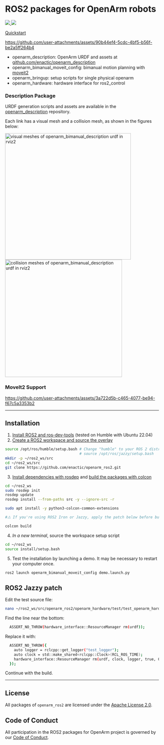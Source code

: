 # ROS2 packages for OpenArm robots

<p>
  <a href="https://build.ros2.org/job/Hdev__openarm__ubuntu_jammy_amd64/" alt="alt="ROS2 build status">
    <img src="https://build.ros2.org/buildStatus/icon?job=Hdev__openarm__ubuntu_jammy_amd64"/>
  </a>
  <a href="https://github.com/enactic/openarm_ros2/tree/main/LICENSE" alt="Apache License 2.0">
    <img src="https://img.shields.io/github/license/enactic/openarm_ros2"/>
  </a>
</p>

[Quickstart](#installation)


https://github.com/user-attachments/assets/90b44ef4-5cdc-4bf5-b56f-be2a5ff264b4

- openarm_description: OpenArm URDF and assets at [github.com/enactic/openarm_description](https://github.com/enactic/openarm_description)
- openarm_bimanual_moveit_config: bimanual motion planning with [moveit2](https://github.com/moveit/moveit2)
- openarm_bringup: setup scripts for single physical openarm
- openarm_hardware: hardware interface for ros2_control


### Description Package

URDF generation scripts and assets are available in the [openarm_description](https://github.com/enactic/openarm_description) repository.

Each link has a visual mesh and a collision mesh, as shown in the figures below:
  
<img width="412" alt="visual meshes of openarm_bimanual_description urdf in rviz2" src="https://github.com/user-attachments/assets/9020efc3-69bc-420d-93a1-305885925638" />
<img width="383" alt="collision meshes of openarm_bimanual_description urdf in rviz2" src="https://github.com/user-attachments/assets/6f62184e-ccea-4859-9364-7c7d1b8def86" />

### MoveIt2 Support



https://github.com/user-attachments/assets/3a722d5b-c465-4077-be94-f67c5a3353b2



---

## Installation

1. [Install ROS2 and ros-dev-tools](https://docs.ros.org/en/humble/Installation.html) (tested on Humble with Ubuntu 22.04)
2. [Create a ROS2 workspace and source the overlay](https://docs.ros.org/en/humble/Tutorials/Beginner-Client-Libraries/Creating-A-Workspace/Creating-A-Workspace.html)

```sh
source /opt/ros/humble/setup.bash # Change "humble" to your ROS 2 distro, ie:
                                  # source /opt/ros/jazzy/setup.bash 
mkdir -p ~/ros2_ws/src
cd ~/ros2_ws/src
git clone https://github.com/enactic/openarm_ros2.git
```

3. [Install dependencies with rosdep](https://docs.ros.org/en/humble/Tutorials/Intermediate/Rosdep.html) and [build the packages with colcon](https://docs.ros.org/en/humble/Tutorials/Beginner-Client-Libraries/Colcon-Tutorial.html)

```sh
cd ~/ros2_ws
sudo rosdep init
rosdep update
rosdep install --from-paths src -y --ignore-src -r

sudo apt install -y python3-colcon-common-extensions

#⚠️ If you're using ROS2 Iron or Jazzy, apply the patch below before building:

colcon build
```

4. *In a new terminal*, source the workspace setup script

```sh
cd ~/ros2_ws
source install/setup.bash
```

5. Test the installation by launching a demo. It may be necessary to restart your computer once.

```sh
ros2 launch openarm_bimanual_moveit_config demo.launch.py
```


## ROS2 Jazzy patch

Edit the test source file:
```sh
nano ~/ros2_ws/src/openarm_ros2/openarm_hardware/test/test_openarm_hardware.cpp
```
Find the line near the bottom:
```sh
  ASSERT_NO_THROW(hardware_interface::ResourceManager rm(urdf));
```
Replace it with:
```sh
  ASSERT_NO_THROW({
    auto logger = rclcpp::get_logger("test_logger");
    auto clock = std::make_shared<rclcpp::Clock>(RCL_ROS_TIME);
    hardware_interface::ResourceManager rm(urdf, clock, logger, true, 0);
  });
```
Continue with the build.

---

## License

All packages of `openarm_ros2` are licensed under the [Apache License 2.0](https://www.apache.org/licenses/LICENSE-2.0).

## Code of Conduct

All participation in the ROS2 packages for OpenArm project is governed by our
[Code of Conduct](CODE_OF_CONDUCT.md).
